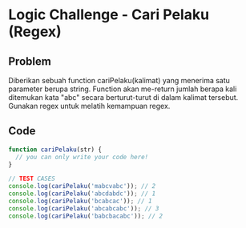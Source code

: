 # Logic Challenge - Cari Pelaku (Regex)

## Problem

Diberikan sebuah function cariPelaku(kalimat) yang menerima satu parameter berupa string. Function akan me-return jumlah berapa kali ditemukan kata "abc" secara berturut-turut di dalam kalimat tersebut. Gunakan regex untuk melatih kemampuan regex.

## Code

```JavaScript
function cariPelaku(str) {
  // you can only write your code here!
}

// TEST CASES
console.log(cariPelaku('mabcvabc')); // 2
console.log(cariPelaku('abcdabdc')); // 1
console.log(cariPelaku('bcabcac')); // 1
console.log(cariPelaku('abcabcabc')); // 3
console.log(cariPelaku('babcbacabc')); // 2
```
